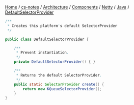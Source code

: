 [Home](https://mengxianbin.github.io) /
[cs-notes](https://mengxianbin.github.io/cs-notes/site) /
[Architecture](https://mengxianbin.github.io/cs-notes/site/Architecture) /
[Components](https://mengxianbin.github.io/cs-notes/site/Architecture/Components) /
[Netty](https://mengxianbin.github.io/cs-notes/site/Architecture/Components/Netty) /
[Java](https://mengxianbin.github.io/cs-notes/site/Architecture/Components/Netty/Java) /
[DefaultSelectorProvider](https://mengxianbin.github.io/cs-notes/site/Architecture/Components/Netty/Java/DefaultSelectorProvider)

```java
/**
 * Creates this platform's default SelectorProvider
 */

public class DefaultSelectorProvider {

    /**
     * Prevent instantiation.
     */
    private DefaultSelectorProvider() { }

    /**
     * Returns the default SelectorProvider.
     */
    public static SelectorProvider create() {
        return new KQueueSelectorProvider();
    }
}

```

